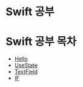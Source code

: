 # Swift 공부

# Swift 공부 목차

- [Hello](first/ContentView.swift)
- [UseState](second/UseState)
- [TextField](third/TextField)
- [IF](fourth/If)


<!--git add .-->
<!--git commit -m "commit"-->
<!--git push origin main-->

